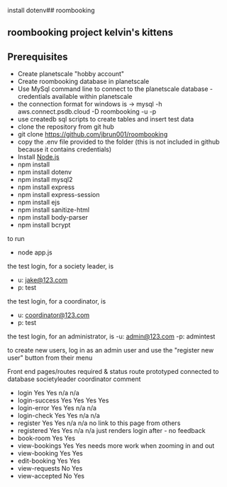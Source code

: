 install dotenv## roombooking

## roombooking project kelvin's kittens

## Prerequisites

- Create planetscale "hobby account"
- Create roombooking database in planetscale
- Use MySql command line to connect to the planetscale database - credentials available within planetscale
- the connection format for windows is
-> mysql -h aws.connect.psdb.cloud -D roombooking -u <USERNAMEHERE> -p<PASSWORDHERE>
- use createdb sql scripts to create tables and insert test data
- clone the repository from git hub
- git clone https://github.com/jbrun001/roombooking 
- copy the .env file provided to the folder (this is not included in github because it contains credentials)
- Install [Node.js](https://nodejs.org/en/download/)
- npm install
- npm install dotenv
- npm install mysql2
- npm install express
- npm install express-session
- npm install ejs
- npm install sanitize-html
- npm install body-parser
- npm install bcrypt


to run
- node app.js

the test login, for a society leader, is
 - u: jake@123.com
 - p: test

the test login, for a coordinator, is
 - u: coordinator@123.com
 - p: test

the test login, for an administrator, is
 -u: admin@123.com
 -p: admintest


to create new users, log in as an admin user and use the "register new user" button from their menu 

Front end pages/routes required & status
route               prototyped      connected to database       societyleader   coordinator     comment
- login             Yes             Yes                         n/a             n/a
- login-success     Yes             Yes                         Yes             Yes
- login-error       Yes             Yes                         n/a             n/a
- login-check       Yes             Yes                         n/a             n/a
- register          Yes             Yes                         n/a             n/a             no link to this page from others
- registered        Yes             Yes                         n/a             n/a             just renders login after - no feedback
- book-room                                                     Yes             Yes
- view-bookings                                                 Yes             Yes             needs more work when zooming in and out
- view-booking                                                  Yes             Yes
- edit-booking                                                  Yes             Yes
- view-requests                                                 No              Yes
- view-accepted                                                 No              Yes

